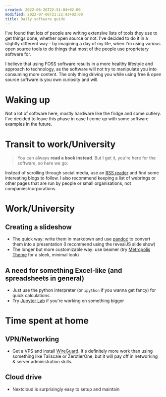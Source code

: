```yaml
---
created: 2022-06-26T22:51:04+02:00
modified: 2022-07-06T21:22:43+02:00
title: Daily software guide
---
```



I've found that lots of people are writing extensive lists of tools they use to get things done, whether open source or not. I've decided to do it in a slightly different way - by imagining a day of my life, when I'm using various open source tools to do things that most of the people use proprietary software for.

I believe that using FOSS software results in a more healthy lifestyle
and approach to technology, as the software will not try to manipulate you
into consuming more content.
The only thing driving you while using free & open source software is
you own curiosity and will.

# Waking up

Not a lot of software here, mostly hardware like the fridge and some cutlery. I've decided to leave this phase in case I come up with some software examples in the future. 

# Transit to work/University

>You can always **read a book instead**. 
>But I get it, you're here for the software,
>so here we go:

Instead of scrolling through social media, use an
[RSS reader](https://f-droid.org/en/packages/com.nononsenseapps.feeder/)
and find some interesting blogs to follow. I also recommend keeping a list
of webrings or other pages that are run by people or
small organisations, not companies/corporations.

# Work/University

## Creating a slideshow

- The quick way: write them in markdown and use [pandoc](https://pandoc.org/demos.html) to convert them into a presentation (I recommend using the revealJS slide show)
- The longer but more customizable way: use beamer (try [Metropolis Theme](https://www.overleaf.com/latex/templates/metropolis-beamer-theme/qzyvdhrntfmrfor) for a sleek, minimal look)

## A need for something Excel-like (and spreadsheets in general) 

- Just use the python interpreter (or `ipython` if you wanna get fancy) for quick calculations. 
- Try [Jupyter Lab](https://jupyter.org/) if you're working on something bigger

# Time spent at home

## VPN/Networking

- Get a VPS and install [WireGuard](https://www.wireguard.com/). It's definitely more work than using something like Tailscale or ZerotierOne, but it will pay off in networking & server administration skills.

## Cloud drive

- Nextcloud is surprisingly easy to setup and maintain
